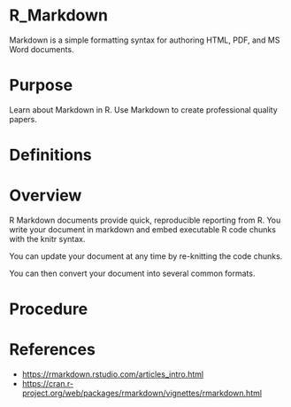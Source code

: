 # R_Markdown
Markdown is a simple formatting syntax for authoring HTML, PDF, and MS Word documents.

# Purpose
Learn about Markdown in R. Use Markdown to create professional quality papers.

# Definitions



# Overview
R Markdown documents provide quick, reproducible reporting from R. You write your document in markdown and embed executable R code chunks with the knitr syntax.

You can update your document at any time by re-knitting the code chunks.

You can then convert your document into several common formats.


# Procedure



# References
- https://rmarkdown.rstudio.com/articles_intro.html
- https://cran.r-project.org/web/packages/rmarkdown/vignettes/rmarkdown.html
